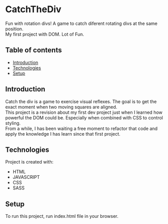 # CatchTheDiv
Fun with rotation divs! A game to catch diferent rotating divs at the same position.  
My first project with DOM. Lot of Fun.

## Table of contents
+ [Introduction](#introduction)
+ [Technologies](#technologies)   
+ [Setup](#setup)

## Introduction 
Catch the div is a game to exercise visual reflexes. The goal is to get the exact moment when two moving squares are aligned.   
This project is a revision about my first dev project just when I learned how powerful the DOM could be. Especially when combined with CSS to control styling.   
From a while, I has been waiting a free moment to refactor that code and apply the knowledge I has learn since that first project.

## Technologies
Project is created with:
* HTML
* JAVASCRIPT
* CSS
* SASS
	
## Setup
To run this project, run index.html file in your browser.

